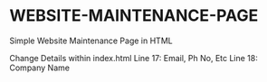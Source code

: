 # WEBSITE-MAINTENANCE-PAGE
Simple Website Maintenance Page in HTML  

Change Details within index.html
Line 17: Email, Ph No, Etc
Line 18: Company Name
